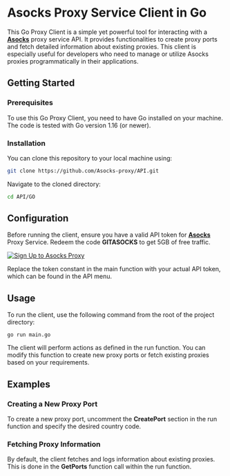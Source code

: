 # Asocks Proxy Service Client in Go

This Go Proxy Client is a simple yet powerful tool for interacting with a [**Asocks**](https://asocks.com/c/2SII) proxy service API. It provides functionalities to create proxy ports and fetch detailed information about existing proxies. This client is especially useful for developers who need to manage or utilize Asocks proxies programmatically in their applications.

## Getting Started

### Prerequisites

To use this Go Proxy Client, you need to have Go installed on your machine. The code is tested with Go version 1.16 (or newer).

### Installation

You can clone this repository to your local machine using:

```bash
git clone https://github.com/Asocks-proxy/API.git
```

Navigate to the cloned directory:

```bash
cd API/GO
```

## Configuration

Before running the client, ensure you have a valid API token for [**Asocks**](https://asocks.com/c/2SII) Proxy Service. Redeem the code **GITASOCKS** to get 5GB of free traffic. 

[![Sign Up to Asocks Proxy](https://imageup.ru/img80/4680191/asocks_gh.jpg)](https://asocks.com/c/2SII)

Replace the token constant in the main function with your actual API token, which can be found in the API menu.

## Usage

To run the client, use the following command from the root of the project directory:

```
go run main.go
```

The client will perform actions as defined in the run function. You can modify this function to create new proxy ports or fetch existing proxies based on your requirements.

## Examples
### Creating a New Proxy Port
To create a new proxy port, uncomment the **CreatePort** section in the run function and specify the desired country code.

### Fetching Proxy Information
By default, the client fetches and logs information about existing proxies. This is done in the **GetPorts** function call within the run function.
